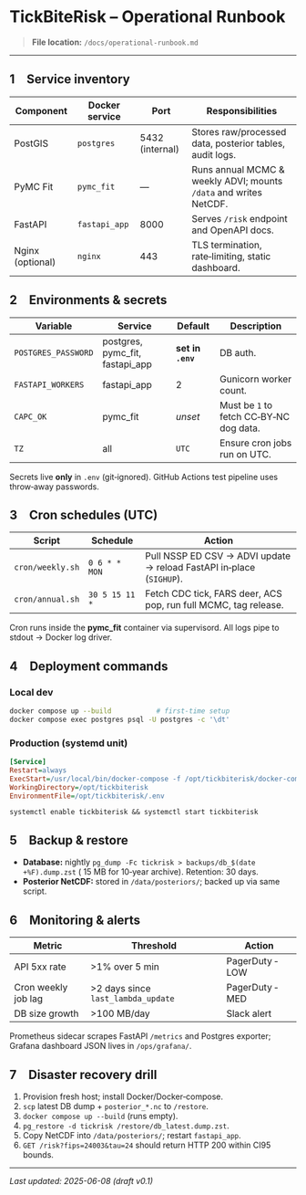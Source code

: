 # TickBiteRisk – Operational Runbook

> **File location:** `/docs/operational-runbook.md`

---

## 1 Service inventory

| Component        | Docker service | Port            | Responsibilities                                                  |
| ---------------- | -------------- | --------------- | ----------------------------------------------------------------- |
| PostGIS          | `postgres`     | 5432 (internal) | Stores raw/processed data, posterior tables, audit logs.          |
| PyMC Fit         | `pymc_fit`     | —               | Runs annual MCMC & weekly ADVI; mounts `/data` and writes NetCDF. |
| FastAPI          | `fastapi_app`  | 8000            | Serves `/risk` endpoint and OpenAPI docs.                         |
| Nginx (optional) | `nginx`        | 443             | TLS termination, rate‑limiting, static dashboard.                 |

## 2 Environments & secrets

| Variable            | Service                           | Default           | Description                             |
| ------------------- | --------------------------------- | ----------------- | --------------------------------------- |
| `POSTGRES_PASSWORD` | postgres, pymc\_fit, fastapi\_app | **set in `.env`** | DB auth.                                |
| `FASTAPI_WORKERS`   | fastapi\_app                      | 2                 | Gunicorn worker count.                  |
| `CAPC_OK`           | pymc\_fit                         | *unset*           | Must be `1` to fetch CC‑BY‑NC dog data. |
| `TZ`                | all                               | `UTC`             | Ensure cron jobs run on UTC.            |

Secrets live **only** in `.env` (git‑ignored).  GitHub Actions test pipeline uses throw‑away passwords.

## 3 Cron schedules (UTC)

| Script           | Schedule       | Action                                                               |
| ---------------- | -------------- | -------------------------------------------------------------------- |
| `cron/weekly.sh` | `0 6 * * MON`  | Pull NSSP ED CSV → ADVI update → reload FastAPI in‑place (`SIGHUP`). |
| `cron/annual.sh` | `30 5 15 11 *` | Fetch CDC tick, FARS deer, ACS pop, run full MCMC, tag release.      |

Cron runs inside the **pymc\_fit** container via supervisord.  All logs pipe to stdout → Docker log driver.

## 4 Deployment commands

### Local dev

```bash
docker compose up --build           # first‑time setup
docker compose exec postgres psql -U postgres -c '\dt'
```

### Production (systemd unit)

```ini
[Service]
Restart=always
ExecStart=/usr/local/bin/docker-compose -f /opt/tickbiterisk/docker-compose.yml up
WorkingDirectory=/opt/tickbiterisk
EnvironmentFile=/opt/tickbiterisk/.env
```

`systemctl enable tickbiterisk && systemctl start tickbiterisk`

## 5 Backup & restore

* **Database:** nightly `pg_dump -Fc tickrisk > backups/db_$(date +%F).dump.zst` (
  15 MB for 10‑year archive).  Retention: 30 days.
* **Posterior NetCDF:** stored in `/data/posteriors/`; backed up via same script.

## 6 Monitoring & alerts

| Metric              | Threshold                          | Action          |
| ------------------- | ---------------------------------- | --------------- |
| API 5xx rate        | >1% over 5 min                     | PagerDuty ‑ LOW |
| Cron weekly job lag | >2 days since `last_lambda_update` | PagerDuty ‑ MED |
| DB size growth      | >100 MB/day                        | Slack alert     |

Prometheus sidecar scrapes FastAPI `/metrics` and Postgres exporter; Grafana dashboard JSON lives in `/ops/grafana/`.

## 7 Disaster recovery drill

1. Provision fresh host; install Docker/Docker‑compose.
2. `scp` latest DB dump + `posterior_*.nc` to `/restore`.
3. `docker compose up --build` (runs empty).
4. `pg_restore -d tickrisk /restore/db_latest.dump.zst`.
5. Copy NetCDF into `/data/posteriors/`; restart `fastapi_app`.
6. `GET /risk?fips=24003&tau=24` should return HTTP 200 within CI95 bounds.

---

*Last updated: 2025-06-08 (draft v0.1)*

